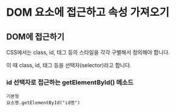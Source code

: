 # DOM 요소에 접근하고 속성 가져오기

## DOM에 접근하기
CSS에서는 class, id, 태그 등의 스타일을 각각 구별해서 정의해야 합니다.

이 때 class, id, 태그 등을 선택자(selector)라고 합니다.

### id 선택자로 접근하는 getElementById() 메소드

```
기본형
요소명.getElementById("id명")
```